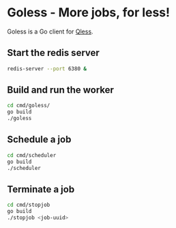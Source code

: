 # Goless - More jobs, for less!
Goless is a Go client for [Qless](https://github.com/seomoz/qless).

## Start the redis server

```bash
redis-server --port 6380 &
```

## Build and run the worker

```bash
cd cmd/goless/
go build
./goless
```

## Schedule a job

```bash
cd cmd/scheduler
go build
./scheduler
```

## Terminate a job

```bash
cd cmd/stopjob
go build
./stopjob <job-uuid>
```
